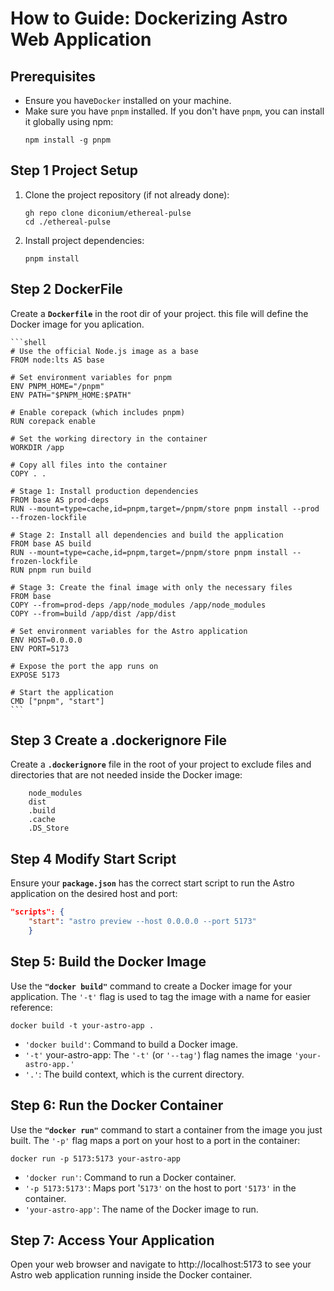 # How to Guide: Dockerizing Astro Web Application

## Prerequisites

- Ensure you have`Docker` installed on your machine. 
- Make sure you have `pnpm` installed. If you don't have `pnpm`, you can install it globally using npm:
    ```shell
    npm install -g pnpm
    ```

 ## Step 1 Project Setup
1. Clone the project repository (if not already done):
    ```shell
    gh repo clone diconium/ethereal-pulse
    cd ./ethereal-pulse
    ```

2. Install project dependencies:
    ```shell
    pnpm install
    ```

## Step 2 DockerFile
Create a **`Dockerfile`** in the root dir of your project. this file will define the Docker image for you aplication.

    ```shell
    # Use the official Node.js image as a base
    FROM node:lts AS base

    # Set environment variables for pnpm
    ENV PNPM_HOME="/pnpm"
    ENV PATH="$PNPM_HOME:$PATH"

    # Enable corepack (which includes pnpm)
    RUN corepack enable

    # Set the working directory in the container
    WORKDIR /app

    # Copy all files into the container
    COPY . .

    # Stage 1: Install production dependencies
    FROM base AS prod-deps
    RUN --mount=type=cache,id=pnpm,target=/pnpm/store pnpm install --prod --frozen-lockfile

    # Stage 2: Install all dependencies and build the application
    FROM base AS build
    RUN --mount=type=cache,id=pnpm,target=/pnpm/store pnpm install --frozen-lockfile
    RUN pnpm run build

    # Stage 3: Create the final image with only the necessary files
    FROM base
    COPY --from=prod-deps /app/node_modules /app/node_modules
    COPY --from=build /app/dist /app/dist

    # Set environment variables for the Astro application
    ENV HOST=0.0.0.0
    ENV PORT=5173

    # Expose the port the app runs on
    EXPOSE 5173

    # Start the application
    CMD ["pnpm", "start"]
    ```
    

## Step 3 Create a .dockerignore File    
Create a **`.dockerignore`** file in the root of your project to exclude files and directories that are not needed inside the Docker image:

```shell    
    node_modules
    dist
    .build
    .cache
    .DS_Store
```
## Step 4 Modify Start Script
Ensure your **`package.json`** has the correct start script to run the Astro application on the desired host and port:

```json
"scripts": {
    "start": "astro preview --host 0.0.0.0 --port 5173"
    }
```

## Step 5: Build the Docker Image
Use the **`"docker build"`** command to create a Docker image for your application. The `'-t'` flag is used to tag the image with a name for easier reference:

```shell
docker build -t your-astro-app .
```

- `'docker build'`: Command to build a Docker image.
- `'-t'` your-astro-app: The `'-t'` (or `'--tag'`) flag names the image `'your-astro-app.'`
- `'.'`: The build context, which is the current directory.

## Step 6: Run the Docker Container
Use the **`"docker run"`** command to start a container from the image you just built. The `'-p'` flag maps a port on your host to a port in the container:

```shell
docker run -p 5173:5173 your-astro-app
```

- `'docker run'`: Command to run a Docker container.
- `'-p 5173:5173'`: Maps port '`5173'` on the host to port `'5173'` in the container.
- `'your-astro-app'`: The name of the Docker image to run.

## Step 7: Access Your Application
Open your web browser and navigate to http://localhost:5173 to see your Astro web application running inside the Docker container.